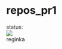 # repos_pr1
status: <br>
<img src="https://github.com/reqinald14/repos_pr1/workflows/my_github_actions/barge.svg?branch=main"><br>
reginka
